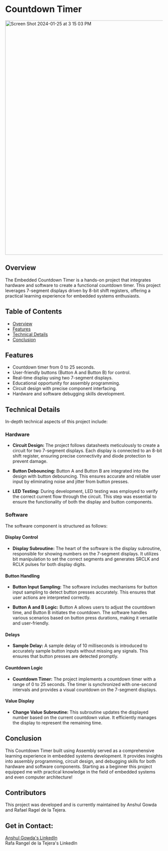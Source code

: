 # Countdown Timer
<img width="750" alt="Screen Shot 2024-01-25 at 3 15 03 PM" src="https://github.com/anshuljg07/Countdown-Timer-Assembly/assets/72891464/ac32fa95-cf58-4fe1-a141-337c4e05df81">
<br />

## Overview
The Embedded Countdown Timer is a hands-on project that integrates hardware and software to create a functional countdown timer. This project leverages 7-segment displays driven by 8-bit shift registers, offering a practical learning experience for embedded systems enthusiasts.

## Table of Contents
- [Overview](#overview)
- [Features](#features)
- [Technical Details](#technical-details)
- [Conclusion](#conclusion)



## Features
- Countdown timer from 0 to 25 seconds.
- User-friendly buttons (Button A and Button B) for control.
- Real-time display using two 7-segment displays.
- Educational opportunity for assembly programming.
- Circuit design with precise component interfacing.
- Hardware and software debugging skills development.

## Technical Details
In-depth technical aspects of this project include:

### Hardware
- **Circuit Design:** The project follows datasheets meticulously to create a circuit for two 7-segment displays. Each display is connected to an 8-bit shift register, ensuring precise connectivity and diode protection to prevent damage.

- **Button Debouncing:** Button A and Button B are integrated into the design with button debouncing. This ensures accurate and reliable user input by eliminating noise and jitter from button presses.

- **LED Testing:** During development, LED testing was employed to verify the correct current flow through the circuit. This step was essential to ensure the functionality of both the display and button components.

### Software
The software component is structured as follows:

#### Display Control
- **Display Subroutine:** The heart of the software is the display subroutine, responsible for showing numbers on the 7-segment displays. It utilizes bit manipulation to set the correct segments and generates SRCLK and RCLK pulses for both display digits.

#### Button Handling
- **Button Input Sampling:** The software includes mechanisms for button input sampling to detect button presses accurately. This ensures that user actions are interpreted correctly.

- **Button A and B Logic:** Button A allows users to adjust the countdown time, and Button B initiates the countdown. The software handles various scenarios based on button press durations, making it versatile and user-friendly.

#### Delays
- **Sample Delay:** A sample delay of 10 milliseconds is introduced to accurately sample button inputs without missing any signals. This ensures that button presses are detected promptly.

#### Countdown Logic
- **Countdown Timer:** The project implements a countdown timer with a range of 0 to 25 seconds. The timer is synchronized with one-second intervals and provides a visual countdown on the 7-segment displays.

#### Value Display
- **Change Value Subroutine:** This subroutine updates the displayed number based on the current countdown value. It efficiently manages the display to represent the remaining time.

## Conclusion
This Countdown Timer built using Assembly served as a comprehensive learning experience in embedded systems development. It provides insights into assembly programming, circuit design, and debugging skills for both hardware and software components. Starting as a beginner this project equipped me with practical knowledge in the field of embedded systems and even computer architecture!

## Contributors
This project was developed and is currently maintained by Anshul Gowda and Rafael Ragel de la Tejera.

## Get in Contact:
 [Anshul Gowda's LinkedIn](https://www.linkedin.com/in/anshul-gowda)
<br />
Rafa Rangel de la Tejera's LinkedIn
<br />


